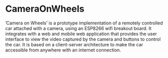 # CameraOnWheels
’Camera on Wheels’ is a prototype implementation of a remotely controlled car attached with a camera, using an ESP8266 wifi breakout board. It integrates with a web and mobile web application that provides the user interface to view the video captured by the camera and buttons to control the car. It is based on a client-server architecture to make the car accessible from anywhere with an internet connection.

